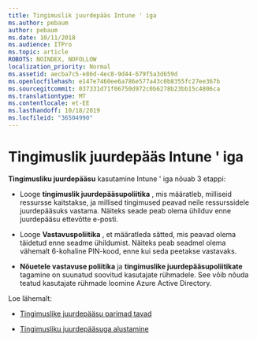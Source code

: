 ```yaml
---
title: Tingimuslik juurdepääs Intune ' iga
ms.author: pebaum
author: pebaum
ms.date: 10/11/2018
ms.audience: ITPro
ms.topic: article
ROBOTS: NOINDEX, NOFOLLOW
localization_priority: Normal
ms.assetid: aecba7c5-e86d-4ec8-9d44-679f5a3d659d
ms.openlocfilehash: e147e7460ee6a786e577a43c0b8355fc27ee367b
ms.sourcegitcommit: 037331d71f06750d972c0b6278b23bb15c4806ca
ms.translationtype: MT
ms.contentlocale: et-EE
ms.lasthandoff: 10/18/2019
ms.locfileid: "36504990"
---
```

# <a name="conditional-access-with-intune"></a>Tingimuslik juurdepääs Intune ' iga

**Tingimusliku juurdepääsu** kasutamine Intune ' iga nõuab 3 etappi: 
  
- Looge **tingimuslik juurdepääsupoliitika** , mis määratleb, milliseid ressursse kaitstakse, ja millised tingimused peavad neile ressurssidele juurdepääsuks vastama. Näiteks seade peab olema ühilduv enne juurdepääsu ettevõtte e-posti. 
    
- Looge **Vastavuspoliitika** , et määratleda sätted, mis peavad olema täidetud enne seadme ühildumist. Näiteks peab seadmel olema vähemalt 6-kohaline PIN-kood, enne kui seda peetakse vastavaks. 
    
- **Nõuetele vastavuse poliitika** ja **tingimuslike juurdepääsupoliitikate** tagamine on suunatud soovitud kasutajate rühmadele. See võib nõuda teatud kasutajate rühmade loomine Azure Active Directory. 
    
Loe lähemalt:
  
- [Tingimuslike juurdepääsu parimad tavad](https://docs.microsoft.com/azure/active-directory/conditional-access/best-practices)
    
- [Tingimusliku juurdepääsuga alustamine](https://docs.microsoft.com/azure/active-directory/active-directory-conditional-access-azure-portal-get-started)
    

